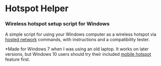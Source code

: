 # Hotspot Helper
### Wireless hotspot setup script for Windows  
A simple script for using your Windows computer as a wireless hotspot via [hosted network](https://docs.microsoft.com/en-us/windows/desktop/nativewifi/about-the-wireless-hosted-network) commands, with instructions and a compatibility tester.

*Made for Windows 7 when I was using an old laptop. It works on later versions, but Windows 10 users should try their included [mobile hotspot](https://support.microsoft.com/en-ca/help/4027762/windows-use-your-pc-as-a-mobile-hotspot) feature first.
